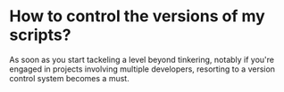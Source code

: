 # How to control the versions of my scripts?

As soon as you start tackeling a level beyond tinkering, notably if you're engaged in projects involving multiple developers, resorting to a version control system becomes a must.

